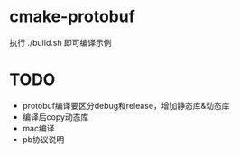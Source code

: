 # cmake-protobuf

执行 ./build.sh 即可编译示例

# TODO
- protobuf编译要区分debug和release，增加静态库&动态库
- 编译后copy动态库
- mac编译
- pb协议说明